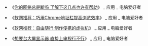 - 《[你的网络总是断吗 了解下这几点也许有帮助](http://www.cfan.com.cn/2019/1025/133120.shtml)》 _ 应用 _ 电脑爱好者  

- 《[软网推荐：巧用Chrome地址栏提高浏览效率](http://www.cfan.com.cn/2019/0813/132861.shtml)》 _ 应用 _ 电脑爱好者 

- 《[软网推荐：自由随行 制作便携的虚拟机](http://www.cfan.com.cn/2019/0906/132946.shtml)》 _ 应用 _ 电脑爱好者

- 《[想要台大屏显示器 直接上电视行不行](http://www.cfan.com.cn/2019/1011/133068.shtml)》 _ 应用 _ 电脑爱好者 
